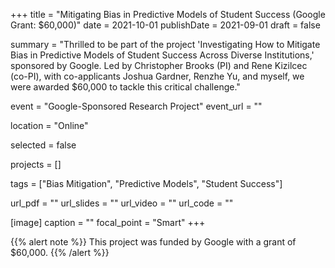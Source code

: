 +++
title = "Mitigating Bias in Predictive Models of Student Success (Google Grant: $60,000)"
date = 2021-10-01
publishDate = 2021-09-01
draft = false

summary = "Thrilled to be part of the project 'Investigating How to Mitigate Bias in Predictive Models of Student Success Across Diverse Institutions,' sponsored by Google. Led by Christopher Brooks (PI) and Rene Kizilcec (co-PI), with co-applicants Joshua Gardner, Renzhe Yu, and myself, we were awarded $60,000 to tackle this critical challenge."

event = "Google-Sponsored Research Project"
event_url = ""

location = "Online"

selected = false

projects = []

tags = ["Bias Mitigation", "Predictive Models", "Student Success"]

url_pdf = ""
url_slides = ""
url_video = ""
url_code = ""

[image]
  caption = ""
  focal_point = "Smart"
+++

{{% alert note %}}
This project was funded by Google with a grant of $60,000.
{{% /alert %}}
